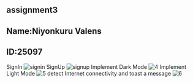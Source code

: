 assignment3 
----------------------------------
Name:Niyonkuru Valens
------------------------------
ID:25097
----------------------------
SignIn
![signin](https://github.com/valensniyonkuru/Assignment-3/assets/122721666/f59fa84c-ab05-4af4-8133-9f316e3744b7)
SignUp
![signup](https://github.com/valensniyonkuru/Assignment-3/assets/122721666/13347477-21b2-4a82-9c19-36bcc4b35886)
Implement Dark Mode
![4](https://github.com/valensniyonkuru/Assignment-3/assets/122721666/5ac78440-2d34-4589-8733-87138bf7ff0c)
Implement Light Mode
![5](https://github.com/valensniyonkuru/Assignment-3/assets/122721666/1b1283c2-36c2-4e99-a1f5-9c1002321ab0)
detect Internet connectivity and toast a message
![6](https://github.com/valensniyonkuru/Assignment-3/assets/122721666/7ad3bc56-b5de-488c-9269-8f1812ad5899)
